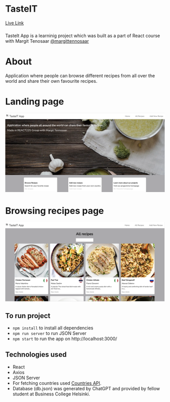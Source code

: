 # TasteIT

[Live Link](https://admirable-elf-9efde3.netlify.app/)

###

TasteIt App is a learninig project which was built as a part of React course with Margit Tenosaar [@margittennosaar](https://www.github.com/margittennosaar)

# About

Application where people can browse different recipes from all over the world and share their own favourite recipes.

# Landing page

![Screenshot](Screenshot.png)

# Browsing recipes page

![Screenshot](Screenshot1.png)

## To run project

- `npm install` to install all dependencies
- `npm run server` to run JSON Server
- `npm start` to run the app on http://localhost:3000/

## Technologies used

- React
- Axios
- JSON Server
- For fetching countries used [Countries API](https://restcountries.com/).
- Database (db.json) was generated by ChatGPT and provided by fellow student at Business College Helsinki.
